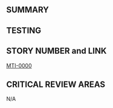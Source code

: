 ## SUMMARY


## TESTING

## STORY NUMBER and LINK
[MTI-0000](https://wiki.goodwaygroup.com/jira/browse/MTI-0000)

## CRITICAL REVIEW AREAS
N/A

